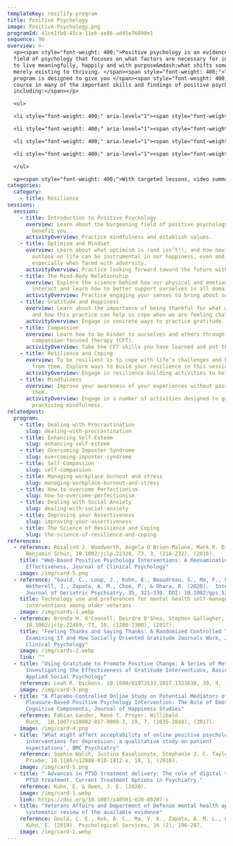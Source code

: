 ```yaml
---
templateKey: resilify-program
title: Positive Psychology
image: Positive-Psychology.png
programId: 41ce1fb0-45ca-11eb-ae86-ad45e76090e1
sequence: 99
overview: >-
  <p><span style="font-weight: 400;">Positive psychology is an evidence-based
  field of psychology that focuses on what factors are necessary for individuals
  to live meaningfully, happily and with purpose&mdash;what shifts someone from
  merely existing to thriving. </span><span style="font-weight: 400;">This
  program is designed to give you </span><span style="font-weight: 400;">a crash
  course in many of the important skills and findings of positive psychology,
  including:</span></p>

  <ul>

  <li style="font-weight: 400;" aria-level="1"><span style="font-weight: 400;">The importance of optimism</span></li>

  <li style="font-weight: 400;" aria-level="1"><span style="font-weight: 400;">The mental and physical benefits of gratitude</span></li>

  <li style="font-weight: 400;" aria-level="1"><span style="font-weight: 400;">How to be more compassionate with ourselves and others</span></li>

  <li style="font-weight: 400;" aria-level="1"><span style="font-weight: 400;">The relationship between our minds and our bodies</span></li>

  </ul>

  <p><span style="font-weight: 400;">With targeted lessons, video summaries, and interactive activities, Resilify's Positive Psychology program can be a powerful tool on your journey of healing and growth.</span></p>
categories:
  category:
    - title: Resilience
sessions:
  session:
    - title: Introduction to Positive Psychology
      overview: Learn about the burgeoning field of positive psychology and how it may
        benefit you.
      activityOverview: Practice mindfulness and establish values.
    - title: Optimism and Mindset
      overview: Learn about what optimism is (and isn’t!), and how having a positive
        outlook on life can be instrumental in our happiness, even and
        especially when faced with adversity.
      activityOverview: Practice looking forward toward the future with realistic positivity.
    - title: The Mind-Body Relationship
      overview: Explore the science behind how our physical and emotional health
        interact and learn how to better support ourselves in all domains.
      activityOverview: Practice engaging your senses to bring about soothing.
    - title: Gratitude and Happiness
      overview: Learn about the importance of being thankful for what we have in life
        and how this practice can help us cope when we are feeling challenged.
      activityOverview: Engage in concrete ways to practice gratitude.
    - title: Compassion
      overview: Learn how to be kinder to ourselves and others through the lens of
        compassion-focused therapy (CFT).
      activityOverview: Take the CFT skills you have learned and put them to the test!
    - title: Resilience and Coping
      overview: To be resilient is to cope with life’s challenges and be able to learn
        from them. Explore ways to build your resilience in this session.
      activityOverview: Engage in resilience-building activities to help you cope.
    - title: Mindfulness
      overview: Improve your awareness of your experiences without passing judgment on
        them.
      activityOverview: Engage in a number of activities designed to guide you in
        practicing mindfulness.
relatedpost:
  program:
    - title: Dealing with Procrastination
      slug: dealing-with-procrastination
    - title: Enhancing Self-Esteem
      slug: enhancing-self-esteem
    - title: Overcoming Imposter Syndrome
      slug: overcoming-imposter-syndrome
    - title: Self Compassion
      slug: self-compassion
    - title: Managing workplace burnout and stress
      slug: managing-workplace-burnout-and-stress
    - title: How to overcome Perfectionism
      slug: how-to-overcome-perfectionism
    - title: Dealing with Social Anxiety
      slug: dealing-with-social-anxiety
    - title: Improving your Assertiveness
      slug: improving-your-assertiveness
    - title: The Science of Resilience and Coping
      slug: the-science-of-resilience-and-coping
references:
  - reference: Rosalind J. Woodworth, Angela O'Brien‐Malone, Mark R. Diamond,
      Benjamin Schüz, 10.1002/jclp.22328, 73, 3, (218-232), (2016).
    title: "Web‐Based Positive Psychology Interventions: A Reexamination of
      Effectiveness, Journal of Clinical Psychology"
    image: /img/card-5.png
  - reference: "Gould, C., Loup, J., Kuhn, E., Beaudreau, S., Ma, F., Goldstein, M.,
      Wetherell, J., Zapata, A. M., Choe, P., & Ohara, R. (2020).  International
      Journal of Geriatric Psychiatry, 35, 321–330. DOI: 10.1002/gps.5252 "
    title: Technology use and preferences for mental health self-management
      interventions among older veterans
    image: /img/cards-1.webp
  - reference: Brenda H. O'Connell, Deirdre O'Shea, Stephen Gallagher,
      10.1002/jclp.22469, 73, 10, (1280-1300), (2017).
    title: "Feeling Thanks and Saying Thanks: A Randomized Controlled Trial
      Examining If and How Socially Oriented Gratitude Journals Work, Journal of
      Clinical Psychology"
    image: /img/cards-2.webp
    link: ""
  - title: "Using Gratitude to Promote Positive Change: A Series of Meta-Analyses
      Investigating the Effectiveness of Gratitude Interventions, Basic and
      Applied Social Psychology"
    reference: Leah R. Dickens, 10.1080/01973533.2017.1323638, 39, 4, (193-208), (2017).
    image: /img/card-3.png
  - title: "A Placebo-Controlled Online Study on Potential Mediators of a
      Pleasure-Based Positive Psychology Intervention: The Role of Emotional and
      Cognitive Components, Journal of Happiness Studies"
    reference: Fabian Gander, René T. Proyer, Willibald
      Ruch,  10.1007/s10902-017-9909-3, 19, 7, (2035-2048), (2017).
    image: /img/card-4.png
  - title: "What might affect acceptability of online positive psychology
      interventions for depression: a qualitative study on patient
      expectations’, BMC Psychiatry"
    reference: Sophie Walsh, Justina Kaselionyte, Stephanie J. C. Taylor, Stefan
      Priebe, 10.1186/s12888-018-1812-x, 18, 1, (2018).
    image: /img/card-5.png
  - title: " Advances in PTSD treatment delivery: The role of digital technology in
      PTSD treatment. Current Treatment Options in Psychiatry."
    reference: Kuhn, E. & Owen, J. E. (2020).
    image: /img/card-1.webp
    link: https://doi.org/10.1007/s40501-020-00207-x
  - title: "Veterans Affairs and Department of Defense mental health apps: A
      systematic review of the available evidence"
    reference: Gould, C. E., Kok, B. C., Ma, V. K., Zapata, A. M. L., Owen, J. E., &
      Kuhn, E. (2019). Psychological Services, 16 (2), 196-207.
    image: /img/card-2.webp
---
```

